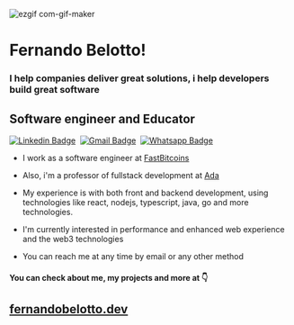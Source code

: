 
![ezgif com-gif-maker](https://user-images.githubusercontent.com/38187170/184550786-4111c490-22c3-4a68-ab25-42925f67de2b.gif)


# Fernando Belotto!

### I help companies deliver great solutions, i help developers build great software

## Software engineer and Educator
[![Linkedin Badge](https://img.shields.io/badge/-LinkedIn-0077B5?style=flat&logo=Linkedin&logoColor=white&link=https://www.linkedin.com/in/fernando-gabriel-bosco/)](https://www.linkedin.com/in/fernando-gabriel-bosco/)&nbsp;
[![Gmail Badge](https://img.shields.io/badge/-Gmail-c5392a?style=flat&logo=Gmail&logoColor=white&link=mailto:fernando.bbosco@gmail.com)](mailto:fernando.bbosco@gmail.com)&nbsp;
[![Whatsapp Badge](https://img.shields.io/badge/-Whatsapp-2DB540?style=flat&labelColor=whatsapp&logo=whatsapp&logoColor=white&link=https://api.whatsapp.com/send?phone=5519997773727)](https://api.whatsapp.com/send?phone=5519997773727)&nbsp;


- I work as a software engineer at [FastBitcoins](https://FastBitcoins.com)

- Also, i'm a professor of fullstack development at [Ada](https://letscode.com.br/)

- My experience is with both front and backend development, using technologies like react, nodejs, typescript, java, go and more technologies.

- I'm currently interested in performance and enhanced web experience and the web3 technologies

- You can reach me at any time by email or any other method


#### You can check about me, my projects and more at 👇
##  **[fernandobelotto.dev](https://fernandobelotto.dev)**
